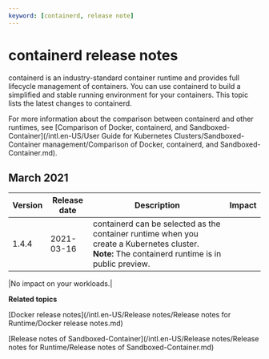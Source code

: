 ```yaml
---
keyword: [containerd, release note]
---
```


# containerd release notes

containerd is an industry-standard container runtime and provides full lifecycle management of containers. You can use containerd to build a simplified and stable running environment for your containers. This topic lists the latest changes to containerd.

For more information about the comparison between containerd and other runtimes, see [Comparison of Docker, containerd, and Sandboxed-Container](/intl.en-US/User Guide for Kubernetes Clusters/Sandboxed-Container management/Comparison of Docker, containerd, and Sandboxed-Container.md).

## March 2021

|Version|Release date|Description|Impact|
|-------|------------|-----------|------|
|1.4.4|2021-03-16|containerd can be selected as the container runtime when you create a Kubernetes cluster. **Note:** The containerd runtime is in public preview.

|No impact on your workloads.|

**Related topics**  


[Docker release notes](/intl.en-US/Release notes/Release notes for Runtime/Docker release notes.md)

[Release notes of Sandboxed-Container](/intl.en-US/Release notes/Release notes for Runtime/Release notes of Sandboxed-Container.md)

